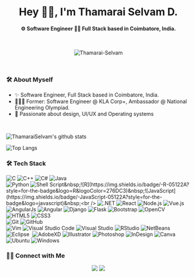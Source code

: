 <h1 align="center">Hey 👋🏽, I'm Thamarai Selvam D.</h1>
<h4 align="center"> ⚙️ Software Engineer 👨‍💻 Full Stack based in Coimbatore, India.</h4>

<br />


<p align="center"> <img src="https://komarev.com/ghpvc/?username=Thamarai-Selvam&style=flat-square" alt="Thamarai-Selvam" /> </p>
<br />

### 🛠 About Myself
   - ✨ Software Engineer, Full Stack based in Coimbatore, India.<br />
   - 👨🏽‍💻 Former: Software Engineer @ KLA Corp+, Ambassador @ National Engineering Olympiad.<br />
   - 🤔 Passionate about design, UI/UX and Operating systems

<br />

![ThamaraiSelvam's github stats](https://github-readme-stats.vercel.app/api?username=Thamarai-Selvam&show_icons=true&theme=tokyonight)

![Top Langs](https://github-readme-stats.vercel.app/api/top-langs/?username=Thamarai-Selvam&layout=compact&theme=tokyonight)

### 🛠 Tech Stack

![C](https://img.shields.io/badge/-C-05122A?style=for-the-badge&logo=C&logoColor=A8B9CC)&nbsp;![C++](https://img.shields.io/badge/-C++-05122A?style=for-the-badge&logo=C%2B%2B&logoColor=00599C)&nbsp;![C#](https://img.shields.io/badge/c%23-05122A?&style=for-the-badge&logo=c-sharp&logoColor=00599C)&nbsp;![Java](https://img.shields.io/badge/-Java-05122A?style=for-the-badge&logo=Java&logoColor=FFA518)<br />
![Python](https://img.shields.io/badge/-Python-05122A?style=for-the-badge&logo=python)&nbsp;![Shell Script](https://img.shields.io/badge/shell_script-%23121011.svg?&style=for-the-badge&logo=gnu-bash&logoColor=white")&nbsp;![R](https://img.shields.io/badge/-R-05122A?style=for-the-badge&logo=R&logoColor=276DC3)&nbsp;![JavaScript](https://img.shields.io/badge/-JavaScript-05122A?style=for-the-badge&logo=javascript)&nbsp;<br />
![.NET](https://img.shields.io/badge/.NET-05122A?style=for-the-badge&logo=.net&logoColor=white)&nbsp;![React](https://img.shields.io/badge/-React-05122A?style=for-the-badge&logo=react)&nbsp;![Node.js](https://img.shields.io/badge/-Node.js-05122A?style=for-the-badge&logo=node.js)&nbsp;![Vue.js](https://img.shields.io/badge/-Vue.js-05122A?style=for-the-badge&logo=vue.js)&nbsp;![AngularJs](https://img.shields.io/badge/-AngularJs-05122A?style=for-the-badge&logo=angularjs)&nbsp;![Angular](https://img.shields.io/badge/-Angular-05122A?style=for-the-badge&logo=angular)&nbsp;![Django](https://img.shields.io/badge/-Django-05122A?style=for-the-badge&logo=django&logoColor=092E20)&nbsp;![Flask](https://img.shields.io/badge/-Flask-05122A?style=for-the-badge&logo=flask)&nbsp;![Bootstrap](https://img.shields.io/badge/-Bootstrap-05122A?style=for-the-badge&logo=bootstrap&logoColor=563D7C)&nbsp;![OpenCV](https://img.shields.io/badge/-opencv-05122A?style=for-the-badge&logo=opencv&logoColor=563D7C)&nbsp;<br />
![HTML5](https://img.shields.io/badge/-HTML5-05122A?style=for-the-badge&logo=HTML5)&nbsp;![CSS3](https://img.shields.io/badge/-CSS3-05122A?style=for-the-badge&logo=CSS3&logoColor=1572B6)&nbsp;<br />
![Git](https://img.shields.io/badge/-Git-05122A?style=for-the-badge&logo=git)&nbsp;![GitHub](https://img.shields.io/badge/-GitHub-05122A?style=for-the-badge&logo=github)&nbsp;<br />
![Vim](https://img.shields.io/badge/-Vim-05122A?style=for-the-badge&logo=vim&logoColor=007ACC)&nbsp;![Visual Studio Code](https://img.shields.io/badge/-Visual%20Studio%20Code-05122A?style=for-the-badge&logo=visual-studio-code&logoColor=007ACC)&nbsp;![Visual Studio](https://img.shields.io/badge/-Visual%20Studio-05122A?style=for-the-badge&logo=visual-studio&logoColor=007ACC)&nbsp;![RStudio](https://img.shields.io/badge/-RStudio-05122A?style=for-the-badge&logo=rstudio)&nbsp;![NetBeans](https://img.shields.io/badge/-NetBeans-05122A?style=for-the-badge&logo=apache-netbeans-ide&logoColor=2C2255)&nbsp;![Eclipse](https://img.shields.io/badge/-Eclipse-05122A?style=for-the-badge&logo=eclipse-ide&logoColor=2C2255)&nbsp;
![AdobeXD](https://img.shields.io/badge/adobexd-05122A?&style=for-the-badge&logo=adobe-xd&logoColor=white)&nbsp;![Illustrator](https://img.shields.io/badge/-Illustrator-05122A?style=for-the-badge&logo=adobe-illustrator)&nbsp;![Photoshop](https://img.shields.io/badge/-Photoshop-05122A?style=for-the-badge&logo=adobe-photoshop)&nbsp;![InDesign](https://img.shields.io/badge/-InDesign-05122A?style=for-the-badge&logo=adobe-indesign)&nbsp;![Canva](https://img.shields.io/badge/-canva-05122A?style=for-the-badge&logo=canva)&nbsp;<br />
![Ubuntu](https://img.shields.io/badge/-ubuntu-05122A?style=for-the-badge&logo=ubuntu)&nbsp;![Windows](https://img.shields.io/badge/-Windows-05122A?style=for-the-badge&logo=Windows)&nbsp;

### 🤝🏻 Connect with Me

<p align="center">
<a href="https://www.linkedin.com/in/thamarai-selvam-ba05b1171"><img src="https://img.shields.io/badge/-ThamaraiSelvam-blue?style=for-the-badge&logo=Linkedin"/></a>
<a href="mailto:sthamarai001@gmail.com"><img src="https://img.shields.io/badge/-sthamarai001@gmail.com-D14836?style=for-the-badge&logo=Gmail&logoColor=white"/></a>
</p>

